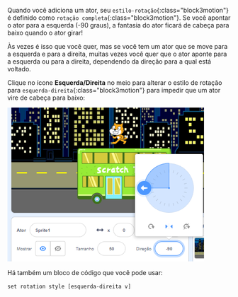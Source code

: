 
Quando você adiciona um ator, seu `estilo-rotação`{:class="block3motion"} é definido como `rotação completa`{:class="block3motion"}. Se você apontar o ator para a esquerda (-90 graus), a fantasia do ator ficará de cabeça para baixo quando o ator girar!

Às vezes é isso que você quer, mas se você tem um ator que se move para a esquerda e para a direita, muitas vezes você quer que o ator aponte para a esquerda ou para a direita, dependendo da direção para a qual está voltado.

Clique no ícone **Esquerda/Direita** no meio para alterar o estilo de rotação para `esquerda-direita`{:class="block3motion"} para impedir que um ator vire de cabeça para baixo:

![](images/sprite-pane-direction.png)

Há também um bloco de código que você pode usar:

```blocks3
set rotation style [esquerda-direita v]
```

